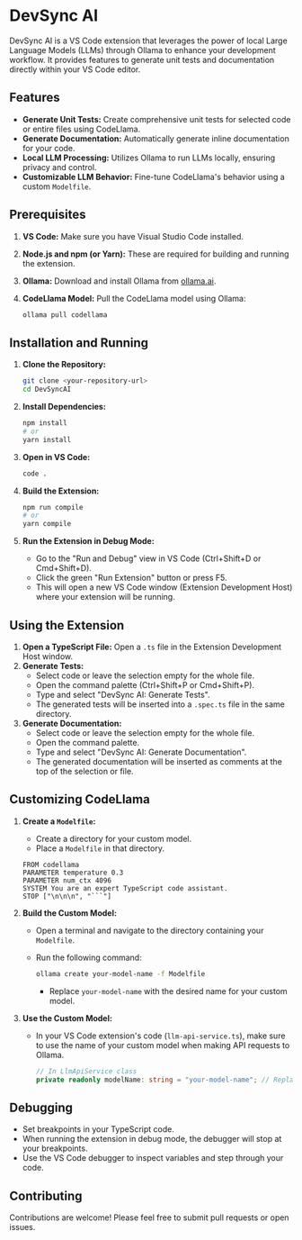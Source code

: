 # DevSync AI

DevSync AI is a VS Code extension that leverages the power of local Large Language Models (LLMs) through Ollama to enhance your development workflow. It provides features to generate unit tests and documentation directly within your VS Code editor.

## Features

* **Generate Unit Tests:** Create comprehensive unit tests for selected code or entire files using CodeLlama.
* **Generate Documentation:** Automatically generate inline documentation for your code.
* **Local LLM Processing:** Utilizes Ollama to run LLMs locally, ensuring privacy and control.
* **Customizable LLM Behavior:** Fine-tune CodeLlama's behavior using a custom `Modelfile`.

## Prerequisites

1.  **VS Code:** Make sure you have Visual Studio Code installed.
2.  **Node.js and npm (or Yarn):** These are required for building and running the extension.
3.  **Ollama:** Download and install Ollama from [ollama.ai](https://ollama.ai/).
4.  **CodeLlama Model:** Pull the CodeLlama model using Ollama:

    ```bash
    ollama pull codellama
    ```

## Installation and Running

1.  **Clone the Repository:**

    ```bash
    git clone <your-repository-url>
    cd DevSyncAI
    ```

2.  **Install Dependencies:**

    ```bash
    npm install
    # or
    yarn install
    ```

3.  **Open in VS Code:**

    ```bash
    code .
    ```

4.  **Build the Extension:**

    ```bash
    npm run compile
    # or
    yarn compile
    ```

5.  **Run the Extension in Debug Mode:**

    * Go to the "Run and Debug" view in VS Code (Ctrl+Shift+D or Cmd+Shift+D).
    * Click the green "Run Extension" button or press F5.
    * This will open a new VS Code window (Extension Development Host) where your extension will be running.

## Using the Extension

1.  **Open a TypeScript File:** Open a `.ts` file in the Extension Development Host window.
2.  **Generate Tests:**
    * Select code or leave the selection empty for the whole file.
    * Open the command palette (Ctrl+Shift+P or Cmd+Shift+P).
    * Type and select "DevSync AI: Generate Tests".
    * The generated tests will be inserted into a `.spec.ts` file in the same directory.
3.  **Generate Documentation:**
    * Select code or leave the selection empty for the whole file.
    * Open the command palette.
    * Type and select "DevSync AI: Generate Documentation".
    * The generated documentation will be inserted as comments at the top of the selection or file.

## Customizing CodeLlama

1.  **Create a `Modelfile`:**
    * Create a directory for your custom model.
    * Place a `Modelfile` in that directory.

    ```
    FROM codellama
    PARAMETER temperature 0.3
    PARAMETER num_ctx 4096
    SYSTEM You are an expert TypeScript code assistant.
    STOP ["\n\n\n", "```"]
    ```

2.  **Build the Custom Model:**
    * Open a terminal and navigate to the directory containing your `Modelfile`.
    * Run the following command:

        ```bash
        ollama create your-model-name -f Modelfile
        ```

        * Replace `your-model-name` with the desired name for your custom model.

3.  **Use the Custom Model:**
    * In your VS Code extension's code (`llm-api-service.ts`), make sure to use the name of your custom model when making API requests to Ollama.

        ```typescript
        // In LlmApiService class
        private readonly modelName: string = "your-model-name"; // Replace with your model name
        ```

## Debugging

* Set breakpoints in your TypeScript code.
* When running the extension in debug mode, the debugger will stop at your breakpoints.
* Use the VS Code debugger to inspect variables and step through your code.

## Contributing

Contributions are welcome! Please feel free to submit pull requests or open issues.
